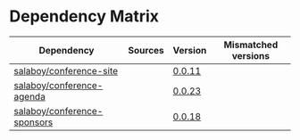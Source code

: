 # Dependency Matrix

Dependency | Sources | Version | Mismatched versions
---------- | ------- | ------- | -------------------
[salaboy/conference-site](https://github.com/salaboy/conference-site) |  | [0.0.11](https://github.com/salaboy/conference-site/releases/tag/v0.0.11) | 
[salaboy/conference-agenda](https://github.com/salaboy/conference-agenda) |  | [0.0.23](https://github.com/salaboy/conference-agenda/releases/tag/v0.0.23) | 
[salaboy/conference-sponsors](https://github.com/salaboy/conference-sponsors) |  | [0.0.18](https://github.com/salaboy/conference-sponsors/releases/tag/v0.0.18) | 
